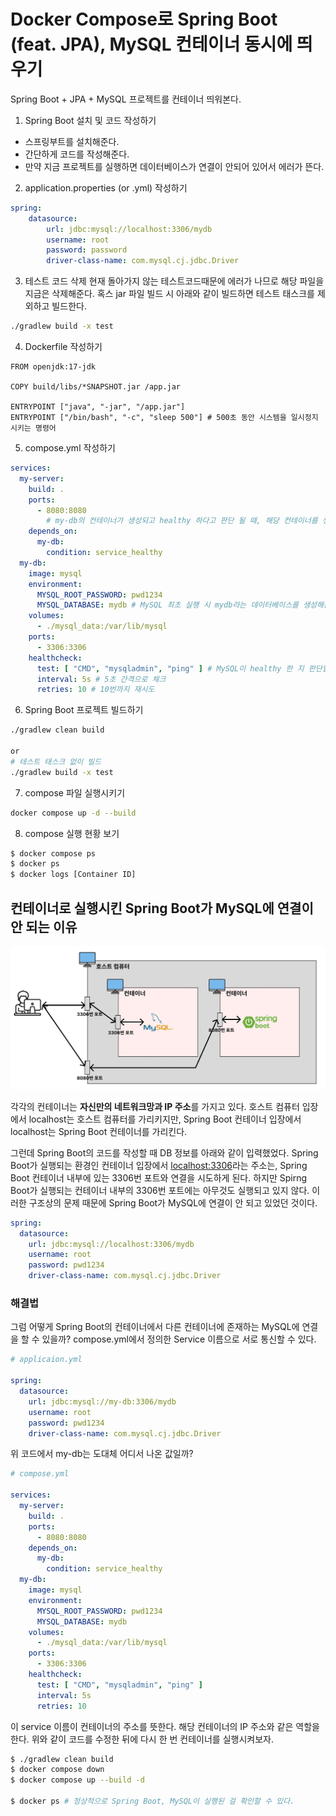 # Docker Compose로 Spring Boot (feat. JPA), MySQL 컨테이너 동시에 띄우기
Spring Boot + JPA + MySQL 프로젝트를 컨테이너 띄워본다.

1. Spring Boot 설치 및 코드 작성하기
- 스프링부트를 설치해준다.
- 간단하게 코드를 작성해준다.
- 만약 지금 프로젝트를 실행하면 데이터베이스가 연결이 안되어 있어서 에러가 뜬다.

2. application.properties (or .yml) 작성하기
```yml
spring:
	datasource:
		url: jdbc:mysql://localhost:3306/mydb
		username: root
		password: password
		driver-class-name: com.mysql.cj.jdbc.Driver		
```

3. 테스트 코드 삭제
현재 돌아가지 않는 테스트코드때문에 에러가 나므로 해당 파일을 지금은 삭제해준다.
혹스 jar 파일 빌드 시 아래와 같이 빌드하면 테스트 태스크를 제외하고 빌드한다.
```bash
./gradlew build -x test
```

4. Dockerfile 작성하기
```docker
FROM openjdk:17-jdk

COPY build/libs/*SNAPSHOT.jar /app.jar

ENTRYPOINT ["java", "-jar", "/app.jar"]
ENTRYPOINT ["/bin/bash", "-c", "sleep 500"] # 500초 동안 시스템을 일시정지 시키는 명령어
```

5. compose.yml 작성하기
```yml
services:
  my-server:
    build: .
    ports:
      - 8080:8080
		# my-db의 컨테이너가 생성되고 healthy 하다고 판단 될 때, 해당 컨테이너를 생성한다. 
    depends_on:
      my-db:
        condition: service_healthy
  my-db:
    image: mysql
    environment:
      MYSQL_ROOT_PASSWORD: pwd1234
      MYSQL_DATABASE: mydb # MySQL 최초 실행 시 mydb라는 데이터베이스를 생성해준다.
    volumes:
      - ./mysql_data:/var/lib/mysql
    ports:
      - 3306:3306
    healthcheck:
      test: [ "CMD", "mysqladmin", "ping" ] # MySQL이 healthy 한 지 판단할 수 있는 명령어
      interval: 5s # 5초 간격으로 체크
      retries: 10 # 10번까지 재시도
```

6. Spring Boot 프로젝트 빌드하기
```bash
./gradlew clean build

or
# 테스트 태스크 없이 빌드
./gradlew build -x test
```

7. compose 파일 실행시키기
```bash
docker compose up -d --build
```

8. compose 실행 현황 보기
```bash
$ docker compose ps
$ docker ps
$ docker logs [Container ID]
```

## 컨테이너로 실행시킨 Spring Boot가 MySQL에 연결이 안 되는 이유
![springboot_mysql_not_connect](/media/도구%20및%20환경/Docker/springboot_mysql_not_connect.webp)

각각의 컨테이너는 **자신만의 네트워크망과 IP 주소**를 가지고 있다. 호스트 컴퓨터 입장에서 localhost는 호스트 컴퓨터를 가리키지만, Spring Boot 컨테이너 입장에서 localhost는 Spring Boot 컨테이너를 가리킨다.

그런데 Spring Boot의 코드를 작성할 때 DB 정보를 아래와 같이 입력했었다. Spring Boot가 실행되는 환경인 컨테이너 입장에서 [localhost:3306](http://localhost:3306)라는 주소는, Spring Boot 컨테이너 내부에 있는 3306번 포트와 연결을 시도하게 된다. 하지만 Spirng Boot가 실행되는 컨테이너 내부의 3306번 포트에는 아무것도 실행되고 있지 않다. 이러한 구조상의 문제 때문에 Spring Boot가 MySQL에 연결이 안 되고 있었던 것이다.
```yml
spring:
  datasource:
    url: jdbc:mysql://localhost:3306/mydb
    username: root
    password: pwd1234
    driver-class-name: com.mysql.cj.jdbc.Driver
```

### 해결법
그럼 어떻게 Spring Boot의 컨테이너에서 다른 컨테이너에 존재하는 MySQL에 연결을 할 수 있을까?
compose.yml에서 정의한 Service 이름으로 서로 통신할 수 있다.

```yml
# applicaion.yml

spring:
  datasource:
    url: jdbc:mysql://my-db:3306/mydb
    username: root
    password: pwd1234
    driver-class-name: com.mysql.cj.jdbc.Driver
```
위 코드에서 my-db는 도대체 어디서 나온 값일까?

```yml
# compose.yml

services:
  my-server:
    build: .
    ports:
      - 8080:8080
    depends_on:
      my-db:
        condition: service_healthy
  my-db:
    image: mysql
    environment:
      MYSQL_ROOT_PASSWORD: pwd1234
      MYSQL_DATABASE: mydb
    volumes:
      - ./mysql_data:/var/lib/mysql
    ports:
      - 3306:3306
    healthcheck:
      test: [ "CMD", "mysqladmin", "ping" ]
      interval: 5s
      retries: 10
```
이 service 이름이 컨테이너의 주소를 뜻한다. 해당 컨테이너의 IP 주소와 같은 역할을 한다.
위와 같이 코드를 수정한 뒤에 다시 한 번 컨테이너를 실행시켜보자.
```bash
$ ./gradlew clean build
$ docker compose down
$ docker compose up --build -d

$ docker ps # 정상적으로 Spring Boot, MySQL이 실행된 걸 확인할 수 있다. 
```